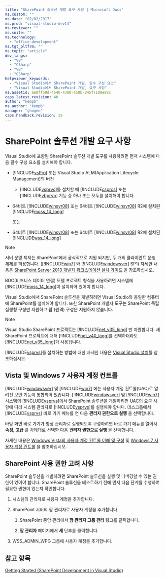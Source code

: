 ```yaml
---
title: "SharePoint 솔루션 개발 요구 사항 | Microsoft Docs"
ms.custom: ""
ms.date: "02/02/2017"
ms.prod: "visual-studio-dev14"
ms.reviewer: ""
ms.suite: ""
ms.technology: 
  - "office-development"
ms.tgt_pltfrm: ""
ms.topic: "article"
dev_langs: 
  - "VB"
  - "CSharp"
  - "VB"
  - "CSharp"
helpviewer_keywords: 
  - "Visual Studio에서 SharePoint 개발, 필수 구성 요소"
  - "Visual Studio에서 SharePoint 개발, 요구 사항"
ms.assetid: ae8ff69d-4540-4380-ab0b-845f7108e89c
caps.latest.revision: 40
author: "kempb"
ms.author: "kempb"
manager: "ghogen"
caps.handback.revision: 39
---
```

# SharePoint 솔루션 개발 요구 사항
  Visual Studio에 포함된 SharePoint 솔루션 개발 도구를 사용하려면 먼저 시스템에 다음 필수 구성 요소를 설치해야 합니다.  
  
-   [!INCLUDE[vsPro](../sharepoint/includes/vspro-md.md)] 또는 Visual Studio ALM\(Application Lifecycle Management\)의 버전  
  
    -   [!INCLUDE[vsprvs](../sharepoint/includes/vsprvs-md.md)]를 설치할 때 [!INCLUDE[csprcs](../sharepoint/includes/csprcs-md.md)] 또는 [!INCLUDE[vbprvb](../sharepoint/includes/vbprvb-md.md)] 기능 중 하나 또는 모두를 설치해야 합니다.  
  
-   64비트 [!INCLUDE[winsvr08](../sharepoint/includes/winsvr08-md.md)] 또는 64비트 [!INCLUDE[winsvr08](../sharepoint/includes/winsvr08-md.md)] R2에 설치된 [!INCLUDE[moss_14_long](../sharepoint/includes/moss-14-long-md.md)]  
  
     또는  
  
-   64비트 [!INCLUDE[winsvr08](../sharepoint/includes/winsvr08-md.md)] 또는 64비트 [!INCLUDE[winsvr08](../sharepoint/includes/winsvr08-md.md)] R2에 설치된 [!INCLUDE[wss_14_long](../sharepoint/includes/wss-14-long-md.md)]  
  
> [!NOTE]  
>  서버 운영 체제는 SharePoint에서 공식적으로 지원 되지만, 두 개의 클라이언트 운영 체제를 허용합니다. \([!INCLUDE[win7](../sharepoint/includes/win7-md.md)] 와 [!INCLUDE[windowsver](../sharepoint/includes/windowsver-md.md)] SP1\)  자세한 내용은 [SharePoint Server 2010 개발자 워크스테이션 설치 가이드](http://go.microsoft.com/fwlink/?LinkID=164557) 을 참조하십시오.  
  
 BDC\(비즈니스 데이터 연결\) 모델 프로젝트 형식을 사용하려면 시스템에 [!INCLUDE[moss_14_long](../sharepoint/includes/moss-14-long-md.md)]이 설치되어 있어야 합니다.  
  
 Visual Studio에서 SharePoint 솔루션을 개발하려면 Visual Studio와 동일한 컴퓨터에 SharePoint를 설치해야 합니다.  또한 SharePoint 개발자 도구는 SharePoint 독립 실행형 구성만 지원하고 팜 \(원격\) 구성은 지원하지 않습니다.  
  
> [!NOTE]  
>  Visual Studio SharePoint 프로젝트는 [!INCLUDE[net_v35_long](../sharepoint/includes/net-v35-long-md.md)] 만 지원합니다.  새 SharePoint 프로젝트에 대해 [!INCLUDE[net_v40_long](../sharepoint/includes/net-v40-long-md.md)]를 선택하더라도 [!INCLUDE[net_v35_long](../sharepoint/includes/net-v35-long-md.md)]가 사용됩니다.  
  
 [!INCLUDE[vsprvs](../sharepoint/includes/vsprvs-md.md)]를 설치하는 방법에 대한 자세한 내용은 [Visual Studio 설치](../Topic/Installing%20Visual%20Studio.md)를 참조하십시오.  
  
## Vista 및 Windows 7 사용자 계정 컨트롤  
 [!INCLUDE[windowsver](../sharepoint/includes/windowsver-md.md)] 및 [!INCLUDE[win7](../sharepoint/includes/win7-md.md)] 에는 사용자 계정 컨트롤\(UAC\)로 알려진 보안 기능이 통합되어 있습니다.  [!INCLUDE[windowsver](../sharepoint/includes/windowsver-md.md)] 및 [!INCLUDE[win7](../sharepoint/includes/win7-md.md)] 시스템의 [!INCLUDE[vsprvs](../sharepoint/includes/vsprvs-md.md)]에서 SharePoint 솔루션을 개발하려면 UAC의 요구 사항에 따라 시스템 관리자로 [!INCLUDE[vsprvs](../sharepoint/includes/vsprvs-md.md)]를 실행해야 합니다.  데스크톱에서 [!INCLUDE[vsprvs](../sharepoint/includes/vsprvs-md.md)] 바로 가기 메뉴를 연 다음 **관리자 권한으로 실행** 을 선택합니다.  
  
 바탕 화면 바로 가기가 항상 관리자로 실행되도록 구성하려면 바로 가기 메뉴를 열어서 **속성**, **고급** 를 차례대로 선택한 다음 **관리자 권한으로 실행** 을 선택합니다.  
  
 자세한 내용은 [Windows Vista의 사용자 계정 컨트롤 이해 및 구성](http://go.microsoft.com/fwlink/?LinkID=156476) 및 [Windows 7 사용자 계정 컨트롤](http://go.microsoft.com/fwlink/?LinkId=177523) 을 참조하십시오.  
  
## SharePoint 사용 권한 고려 사항  
 SharePoint 솔루션을 개발하려면 SharePoint 솔루션을 실행 및 디버깅할 수 있는 권한이 있어야 합니다.  SharePoint 솔루션을 테스트하기 전에 먼저 다음 단계를 수행하여 필요한 권한이 있는지 확인합니다.  
  
1.  시스템의 관리자로 사용자 계정을 추가합니다.  
  
2.  SharePoint 서버의 팜 관리자로 사용자 계정을 추가합니다.  
  
    1.  SharePoint 중앙 관리에서 **팜 관리자 그룹 관리** 링크를 클릭합니다.  
  
    2.  **팜 관리자** 페이지에서 **새** 단추를 클릭합니다.  
  
3.  WSS\_ADMIN\_WPG 그룹에 사용자 계정을 추가합니다.  
  
## 참고 항목  
 [Getting Started &#40;SharePoint Development in Visual Studio&#41;](../sharepoint/getting-started-sharepoint-development-in-visual-studio.md)  
  
  